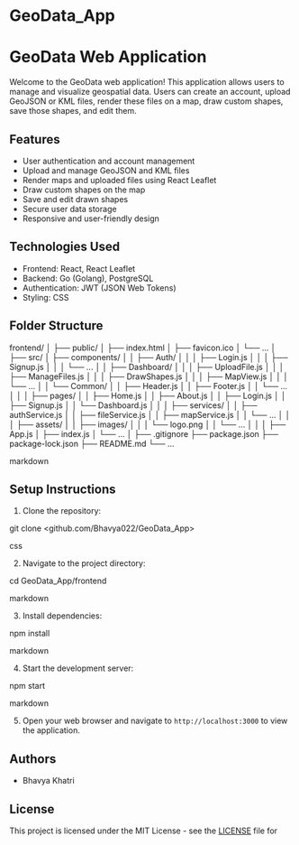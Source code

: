# GeoData_App 
# GeoData Web Application

Welcome to the GeoData web application! This application allows users to manage and visualize geospatial data. Users can create an account, upload GeoJSON or KML files, render these files on a map, draw custom shapes, save those shapes, and edit them.

## Features

- User authentication and account management
- Upload and manage GeoJSON and KML files
- Render maps and uploaded files using React Leaflet
- Draw custom shapes on the map
- Save and edit drawn shapes
- Secure user data storage
- Responsive and user-friendly design

## Technologies Used

- Frontend: React, React Leaflet
- Backend: Go (Golang), PostgreSQL
- Authentication: JWT (JSON Web Tokens)
- Styling: CSS

## Folder Structure

frontend/
│
├── public/
│ ├── index.html
│ ├── favicon.ico
│ └── ...
│
├── src/
│ ├── components/
│ │ ├── Auth/
│ │ │ ├── Login.js
│ │ │ ├── Signup.js
│ │ │ └── ...
│ │ ├── Dashboard/
│ │ │ ├── UploadFile.js
│ │ │ ├── ManageFiles.js
│ │ │ ├── DrawShapes.js
│ │ │ ├── MapView.js
│ │ │ └── ...
│ │ └── Common/
│ │ ├── Header.js
│ │ ├── Footer.js
│ │ └── ...
│ │
│ ├── pages/
│ │ ├── Home.js
│ │ ├── About.js
│ │ ├── Login.js
│ │ ├── Signup.js
│ │ └── Dashboard.js
│ │
│ ├── services/
│ │ ├── authService.js
│ │ ├── fileService.js
│ │ ├── mapService.js
│ │ └── ...
│ │
│ ├── assets/
│ │ ├── images/
│ │ │ └── logo.png
│ │ └── ...
│ │
│ ├── App.js
│ ├── index.js
│ └── ...
│
├── .gitignore
├── package.json
├── package-lock.json
├── README.md
└── ...

markdown


## Setup Instructions

1. Clone the repository:

git clone <github.com/Bhavya022/GeoData_App>

css


2. Navigate to the project directory:

cd GeoData_App/frontend

markdown


3. Install dependencies:

npm install

markdown


4. Start the development server:

npm start

markdown


5. Open your web browser and navigate to `http://localhost:3000` to view the application.

## Authors

- Bhavya Khatri

## License

This project is licensed under the MIT License - see the [LICENSE](LICENSE) file for 
